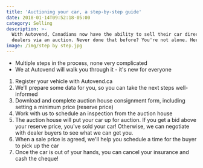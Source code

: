 ```yaml
---
title: 'Auctioning your car, a step-by-step guide'
date: 2018-01-14T09:52:18-05:00
category: Selling
description: >-
  With Autovend, Canadians now have the ability to sell their car directly to
  dealers via an auction. Never done that before? You're not alone. Here's how.
image: /img/step by step.jpg
---
```

* Multiple steps in the process, none very complicated
* We at Autovend will walk you through it - it's new for everyone

1. Register your vehicle with Autovend.ca
2. We'll prepare some data for you, so you can take the next steps well-informed
3. Download and complete auction house consignment form, including setting a minimum price (reserve price)
4. Work with us to schedule an inspection from the auction house
5. The auction house will put your car up for auction. If you get a bid above your reserve price, you've sold your car! Otherwise, we can negotiate with dealer buyers to see what we can get you.
6. When a sale price is agreed, we'll help you schedule a time for the buyer to pick up the car
7. Once the car is out of your hands, you can cancel your insurance and cash the cheque!

